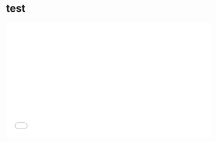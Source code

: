 # test

<iframe width="560" height="315" src="[URL](https://youtu.be/kOacv1Rfq9w?si=meE2z8EV4zIhc4QY)https://youtu.be/kOacv1Rfq9w?si=meE2z8EV4zIhc4QY" frameborder="0" allowfullscreen></iframe>
